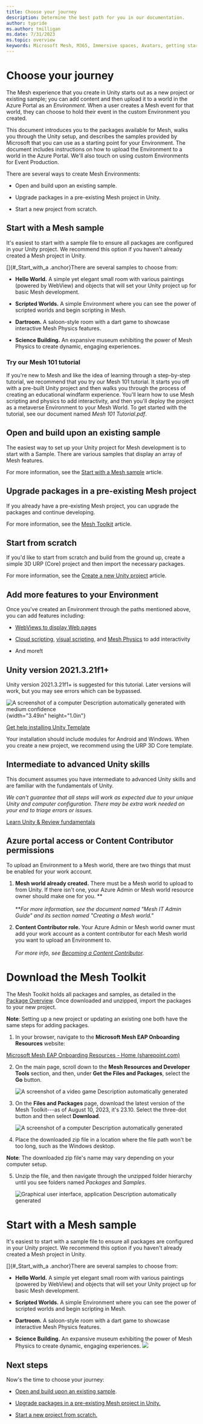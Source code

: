 ```yaml
---
title: Choose your journey
description: Determine the best path for you in our documentation.
author: typride
ms.author: tmilligan
ms.date: 7/31/2023
ms.topic: overview
keywords: Microsoft Mesh, M365, Immersive spaces, Avatars, getting started, documentation, features
---
```


# Choose your journey

The Mesh experience that you create in Unity starts out as a new project
or existing sample; you can add content and then upload it to a world in
the Azure Portal as an *Environment*. When a user creates a Mesh event
for that world, they can choose to hold their event in the custom
Environment you created.

This document introduces you to the packages available for Mesh, walks
you through the Unity setup, and describes the samples provided by
Microsoft that you can use as a starting point for your Environment. The
document includes instructions on how to upload the Environment to a
world in the Azure Portal. We'll also touch on using custom Environments
for Event Production.

There are several ways to create Mesh Environments:

- Open and build upon an existing sample.

- Upgrade packages in a pre-existing Mesh project in Unity.

- Start a new project from scratch.


## Start with a Mesh sample

It's easiest to start with a sample file to ensure all packages are
configured in your Unity project. We recommend this option if you
haven't already created a Mesh project in Unity.

[]{#_Start_with_a .anchor}There are several samples to choose from:

- **Hello World.** A simple yet elegant small room with various
    paintings (powered by WebView) and objects that will set your Unity
    project up for basic Mesh development.

- **Scripted Worlds.** A simple Environment where you can see the
    power of scripted worlds and begin scripting in Mesh.

- **Dartroom.** A saloon-style room with a dart game to showcase
    interactive Mesh Physics features.

- **Science Building.** An expansive museum exhibiting the power of
    Mesh Physics to create dynamic, engaging experiences.

### Try our Mesh 101 tutorial

If you're new to Mesh and like the idea of learning through a
step-by-step tutorial, we recommend that you try our Mesh 101 tutorial.
It starts you off with a pre-built Unity project and then walks you
through the process of creating an educational windfarm experience.
You'll learn how to use Mesh scripting and physics to add interactivity,
and then you'll deploy the project as a metaverse Environment to your
Mesh World. To get started with the tutorial, see our document named
*Mesh 101 Tutorial.pdf*.

## Open and build upon an existing sample

The easiest way to set up your Unity project for Mesh development is to
start with a Sample. There are various samples that display an array of
Mesh features.

For more information, see the [Start with a Mesh sample](start-with-sample.md) article.

## Upgrade packages in a pre-existing Mesh project

If you already have a pre-existing Mesh project, you can upgrade the
packages and continue developing.

For more information, see the [Mesh Toolkit](install-tools-upgrade.md) article.

## Start from scratch

If you'd like to start from scratch and build from the ground up, create
a simple 3D URP (Core) project and then import the necessary packages.

For more information, see the [Create a new Unity project](create-new-mesh-project.md) article.

## Add more features to your Environment

Once you've created an Environment through the paths mentioned above,
you can add features including:

- [WebViews to display Web pages](../Developing%20for%20Mesh/Building%20your%20environment/webcontent.md)

- [Cloud scripting](../Developing%20for%20Mesh/Scripting%20your%20scene%20logic/cloud-scripting-overview.md), [visual scripting](../Developing%20for%20Mesh/Scripting%20your%20scene%20logic/visual-scripting-overview.md), and [Mesh Physics](../Developing%20for%20Mesh/Building%20your%20environment/physics-interactions.md) to add interactivity

- And more!t


## Unity version 2021.3.21f1+

Unity version 2021.3.21f1+ is suggested for this tutorial. Later
versions will work, but you may see errors which can be bypassed.

![A screenshot of a computer Description automatically generated with
medium confidence](media/image2.png){width="3.49in" height="1.0in"}

[Get help installing Unity Template](https://docs.unity3d.com/hub/manual/InstallEditors.html)

Your installation should include modules for Android and Windows. When
you create a new project, we recommend using the URP 3D Core template.

## Intermediate to advanced Unity skills

This document assumes you have intermediate to advanced Unity skills and
are familiar with the fundamentals of Unity.

*We can't guarantee that all steps will work as expected due to your
unique Unity and computer configuration. There may be extra work needed
on your end to triage errors or issues.*

[Learn Unity & Review fundamentals](https://learn.unity.com/)

## Azure portal access or Content Contributor permissions

To upload an Environment to a Mesh world, there are two things that must
be enabled for your work account.

1. **Mesh world already created.** There must be a Mesh world to upload
    to from Unity. If there isn't one, your Azure Admin or Mesh world
    resource owner should make one for you. **\
    \
    ***For more information, see the document named "Mesh IT Admin
    Guide" and its section named "Creating a Mesh world."*

2. **Content Contributor role.** Your Azure Admin or Mesh world owner
    must add your work account as a content contributor for each Mesh
    world you want to upload an Environment to.\
    \
    *For more info, see [Becoming a Content
    Contributor](#become-a-content-contributor).*


# Download the Mesh Toolkit

The Mesh Toolkit holds all packages and samples, as detailed in the
[Package Overview](#package-overview). Once downloaded and unzipped,
import the packages to your new project.

**Note**: Setting up a new project or updating an existing one both have
the same steps for adding packages.

1. In your browser, navigate to the **Microsoft Mesh EAP Onboarding
    Resources** website:

[Microsoft Mesh EAP Onboarding Resources - Home
(sharepoint.com)](https://microsoft.sharepoint.com/teams/MicrosoftMeshEAPOnboardingResources/?OR=Teams-HL&CT=1660599435162&clickparams=eyJBcHBOYW1lIjoiVGVhbXMtRGVza3RvcCIsIkFwcFZlcnNpb24iOiIyNy8yMjA4MDcwMTAwMCIsIkhhc0ZlZGVyYXRlZFVzZXIiOmZhbHNlfQ%3D%3D)

2. On the main page, scroll down to the **Mesh Resources and Developer
    Tools** section, and then, under **Get the Files and Packages**,
    select the **Go** button.

    ![A screenshot of a video game Description automatically generated](../../media/get-started-developing-mesh/image003.jpg)

3. On the **Files and Packages** page, download the latest version of
    the Mesh Toolkit---as of August 10, 2023, it's 23.10. Select the
    three-dot button and then select **Download**.

    ![A screenshot of a computer Description automatically generated](../../media/get-started-developing-mesh/image004.jpg)

4. Place the downloaded zip file in a location where the file path
    won't be too long, such as the Windows desktop.

**Note**: The downloaded zip file's name may vary depending on your
computer setup.

5. Unzip the file, and then navigate through the unzipped folder
    hierarchy until you see folders named *Packages* and *Samples*.

    ![Graphical user interface, application Description automatically generated](../../media/get-started-developing-mesh/image005.jpg)

# Start with a Mesh sample

It's easiest to start with a sample file to ensure all packages are
configured in your Unity project. We recommend this option if you
haven't already created a Mesh project in Unity.

[]{#_Start_with_a .anchor}There are several samples to choose from:

- **Hello World.** A simple yet elegant small room with various
    paintings (powered by WebView) and objects that will set your Unity
    project up for basic Mesh development.

- **Scripted Worlds.** A simple Environment where you can see the
    power of scripted worlds and begin scripting in Mesh.

- **Dartroom.** A saloon-style room with a dart game to showcase
    interactive Mesh Physics features.

- **Science Building.** An expansive museum exhibiting the power of
    Mesh Physics to create dynamic, engaging experiences.
    ![](../../media/get-started-developing-mesh/image007.png)

## Next steps
Now's the time to choose your journey:

- [Open and build upon an existing sample](start-with-sample.md).

- [Upgrade packages in a pre-existing Mesh project in Unity.](install-tools-upgrade.md)

- [Start a new project from scratch.](create-new-mesh-project.md)
